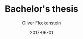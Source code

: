---
title: Bachelor's thesis
date: 2017-06-01
author: Oliver Fleckenstein
description: My <a href="http://www2.imm.dtu.dk/pubdb/views/edoc_download.php/7096/pdf/imm7096.pdf">Bachelor's thesis</a> on Multi-Agent Systems, where a system was designed and developed for the <a href="https://multiagentcontest.org/2017/">2017 multi-agent contest</a>. The code for the system can be found <a href="https://github.com/OliverFlecke/Multiagent">here</a>.
---